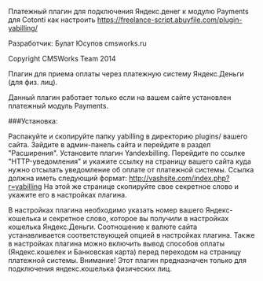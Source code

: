 Платежный плагин для подключения Яндекс.денег к модулю Payments для Cotonti
как настроить
https://freelance-script.abuyfile.com/plugin-yabilling/ 

Разработчик: Булат Юсупов cmsworks.ru

Copyright CMSWorks Team 2014

Плагин для приема оплаты через платежную систему Яндекс.Деньги 
(для физ. лиц).

Данный плагин работает только если на вашем сайте установлен платежный модуль Payments.

###Установка:

Распакуйте и скопируйте папку yabilling в директорию plugins/ вашего сайта.
Зайдите в админ-панель сайта и перейдите в раздел "Расширения". Установите плагин Yandexbilling.
Перейдите по ссылке "HTTP-уведомления" и укажите ссылку на страницу вашего сайта куда нужно отсылать уведомление об оплате от платежной системы.
Ссылка должна иметь следующий формат: http://vashsite.com/index.php?r=yabilling
На этой же странице скопируйте свое секретное слово и укажите его в настройках плагина.
 
В настройках плагина необходимо указать номер вашего Яндекс-кошелька и секретное слово, которое вы получили в настройках кошелька Яндекс.Деньги.
Соотношение к валюте сайта устанавливается соответствующей опцией в настройках плагина.
Также в настройках плагина можно включить вывод способов оплаты (Яндекс.кошелек и Банковская карта) перед переходом на страницу платежной системы.
Внимание! Этот плагин предназначен только для подключения яндекс.кошелька физических лиц. 
